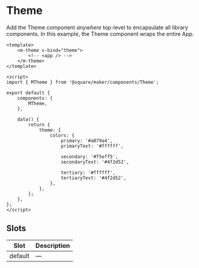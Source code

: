 # Theme

Add the Theme component _anywhere_ top-level to encapsulate all library components. In this example, the Theme component wraps the entire App.

```vue
<template>
	<m-theme v-bind="theme">
		<!-- <app /> -->
	</m-theme>
</template>

<script>
import { MTheme } from '@square/maker/components/Theme';

export default {
	components: {
		MTheme,
	},

	data() {
		return {
			theme: {
				colors: {
					primary: '#a079a4',
					primaryText: '#ffffff',

					secondary: '#f5eff5',
					secondaryText: '#4f2d52',

					tertiary: '#ffffff',
					tertiaryText: '#4f2d52',
				},
			},
		};
	},
};
</script>
```
<!-- api-tables:start -->
## Slots

| Slot    | Description |
| ------- | ----------- |
| default | —           |
<!-- api-tables:end -->

